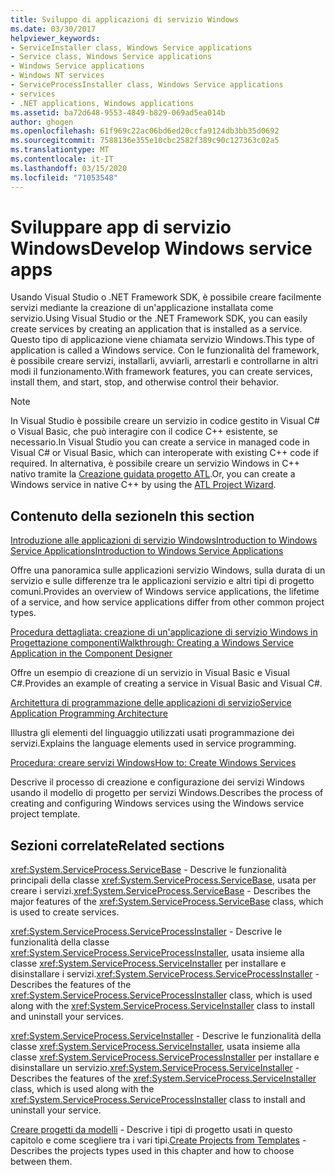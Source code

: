 ```yaml
---
title: Sviluppo di applicazioni di servizio Windows
ms.date: 03/30/2017
helpviewer_keywords:
- ServiceInstaller class, Windows Service applications
- Service class, Windows Service applications
- Windows Service applications
- Windows NT services
- ServiceProcessInstaller class, Windows Service applications
- services
- .NET applications, Windows applications
ms.assetid: ba72d648-9553-4849-b829-069ad5ea014b
author: ghogen
ms.openlocfilehash: 61f969c22ac06bd6ed20ccfa9124db3bb35d0692
ms.sourcegitcommit: 7588136e355e10cbc2582f389c90c127363c02a5
ms.translationtype: MT
ms.contentlocale: it-IT
ms.lasthandoff: 03/15/2020
ms.locfileid: "71053548"
---
```

# <a name="develop-windows-service-apps"></a><span data-ttu-id="76791-102">Sviluppare app di servizio Windows</span><span class="sxs-lookup"><span data-stu-id="76791-102">Develop Windows service apps</span></span>

<span data-ttu-id="76791-103">Usando Visual Studio o .NET Framework SDK, è possibile creare facilmente servizi mediante la creazione di un'applicazione installata come servizio.</span><span class="sxs-lookup"><span data-stu-id="76791-103">Using Visual Studio or the .NET Framework SDK, you can easily create services by creating an application that is installed as a service.</span></span> <span data-ttu-id="76791-104">Questo tipo di applicazione viene chiamata servizio Windows.</span><span class="sxs-lookup"><span data-stu-id="76791-104">This type of application is called a Windows service.</span></span> <span data-ttu-id="76791-105">Con le funzionalità del framework, è possibile creare servizi, installarli, avviarli, arrestarli e controllarne in altri modi il funzionamento.</span><span class="sxs-lookup"><span data-stu-id="76791-105">With framework features, you can create services, install them, and start, stop, and otherwise control their behavior.</span></span>

> [!NOTE]
> <span data-ttu-id="76791-106">In Visual Studio è possibile creare un servizio in codice gestito in Visual C# o Visual Basic, che può interagire con il codice C++ esistente, se necessario.</span><span class="sxs-lookup"><span data-stu-id="76791-106">In Visual Studio you can create a service in managed code in Visual C# or Visual Basic, which can interoperate with existing C++ code if required.</span></span> <span data-ttu-id="76791-107">In alternativa, è possibile creare un servizio Windows in C++ nativo tramite la [Creazione guidata progetto ATL](/cpp/atl/reference/atl-project-wizard).</span><span class="sxs-lookup"><span data-stu-id="76791-107">Or, you can create a Windows service in native C++ by using the [ATL Project Wizard](/cpp/atl/reference/atl-project-wizard).</span></span>

## <a name="in-this-section"></a><span data-ttu-id="76791-108">Contenuto della sezione</span><span class="sxs-lookup"><span data-stu-id="76791-108">In this section</span></span>

[<span data-ttu-id="76791-109">Introduzione alle applicazioni di servizio WindowsIntroduction to Windows Service Applications</span><span class="sxs-lookup"><span data-stu-id="76791-109">Introduction to Windows Service Applications</span></span>](introduction-to-windows-service-applications.md)

<span data-ttu-id="76791-110">Offre una panoramica sulle applicazioni servizio Windows, sulla durata di un servizio e sulle differenze tra le applicazioni servizio e altri tipi di progetto comuni.</span><span class="sxs-lookup"><span data-stu-id="76791-110">Provides an overview of Windows service applications, the lifetime of a service, and how service applications differ from other common project types.</span></span>

[<span data-ttu-id="76791-111">Procedura dettagliata: creazione di un'applicazione di servizio Windows in Progettazione componenti</span><span class="sxs-lookup"><span data-stu-id="76791-111">Walkthrough: Creating a Windows Service Application in the Component Designer</span></span>](walkthrough-creating-a-windows-service-application-in-the-component-designer.md)

<span data-ttu-id="76791-112">Offre un esempio di creazione di un servizio in Visual Basic e Visual C#.</span><span class="sxs-lookup"><span data-stu-id="76791-112">Provides an example of creating a service in Visual Basic and Visual C#.</span></span>

[<span data-ttu-id="76791-113">Architettura di programmazione delle applicazioni di servizio</span><span class="sxs-lookup"><span data-stu-id="76791-113">Service Application Programming Architecture</span></span>](service-application-programming-architecture.md)

<span data-ttu-id="76791-114">Illustra gli elementi del linguaggio utilizzati usati programmazione dei servizi.</span><span class="sxs-lookup"><span data-stu-id="76791-114">Explains the language elements used in service programming.</span></span>

[<span data-ttu-id="76791-115">Procedura: creare servizi Windows</span><span class="sxs-lookup"><span data-stu-id="76791-115">How to: Create Windows Services</span></span>](how-to-create-windows-services.md)

<span data-ttu-id="76791-116">Descrive il processo di creazione e configurazione dei servizi Windows usando il modello di progetto per servizi Windows.</span><span class="sxs-lookup"><span data-stu-id="76791-116">Describes the process of creating and configuring Windows services using the Windows service project template.</span></span>

## <a name="related-sections"></a><span data-ttu-id="76791-117">Sezioni correlate</span><span class="sxs-lookup"><span data-stu-id="76791-117">Related sections</span></span>

<span data-ttu-id="76791-118"><xref:System.ServiceProcess.ServiceBase> - Descrive le funzionalità principali della classe <xref:System.ServiceProcess.ServiceBase>, usata per creare i servizi.</span><span class="sxs-lookup"><span data-stu-id="76791-118"><xref:System.ServiceProcess.ServiceBase> - Describes the major features of the <xref:System.ServiceProcess.ServiceBase> class, which is used to create services.</span></span>

<span data-ttu-id="76791-119"><xref:System.ServiceProcess.ServiceProcessInstaller> - Descrive le funzionalità della classe <xref:System.ServiceProcess.ServiceProcessInstaller>, usata insieme alla classe <xref:System.ServiceProcess.ServiceInstaller> per installare e disinstallare i servizi.</span><span class="sxs-lookup"><span data-stu-id="76791-119"><xref:System.ServiceProcess.ServiceProcessInstaller> - Describes the features of the <xref:System.ServiceProcess.ServiceProcessInstaller> class, which is used along with the <xref:System.ServiceProcess.ServiceInstaller> class to install and uninstall your services.</span></span>

<span data-ttu-id="76791-120"><xref:System.ServiceProcess.ServiceInstaller> - Descrive le funzionalità della classe <xref:System.ServiceProcess.ServiceInstaller>, usata insieme alla classe <xref:System.ServiceProcess.ServiceProcessInstaller> per installare e disinstallare un servizio.</span><span class="sxs-lookup"><span data-stu-id="76791-120"><xref:System.ServiceProcess.ServiceInstaller> - Describes the features of the <xref:System.ServiceProcess.ServiceInstaller> class, which is used along with the <xref:System.ServiceProcess.ServiceProcessInstaller> class to install and uninstall your service.</span></span>

<span data-ttu-id="76791-121">[Creare progetti da modelli](https://docs.microsoft.com/previous-versions/visualstudio/visual-studio-2013/0fyc0azh(v=vs.120)) -  Descrive i tipi di progetto usati in questo capitolo e come scegliere tra i vari tipi.</span><span class="sxs-lookup"><span data-stu-id="76791-121">[Create Projects from Templates](https://docs.microsoft.com/previous-versions/visualstudio/visual-studio-2013/0fyc0azh(v=vs.120)) -  Describes the projects types used in this chapter and how to choose between them.</span></span>

